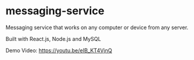 # messaging-service
Messaging service that works on any computer or device from any server. 

Built with React.js, Node.js and MySQL

Demo Video: https://youtu.be/eIB_KT4VjnQ 

